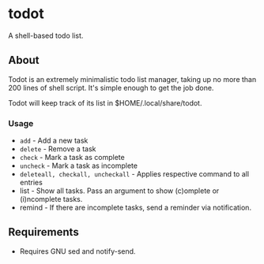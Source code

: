 # todot

A shell-based todo list.

## About

Todot is an extremely minimalistic todo list manager, taking up no more than 200 lines of shell script. It's simple enough to get the job done.

Todot will keep track of its list in $HOME/.local/share/todot.

### Usage

+ `add` - Add a new task
+ `delete` - Remove a task
+ `check` - Mark a task as complete
+ `uncheck` - Mark a task as incomplete
+ `deleteall, checkall, uncheckall` - Applies respective command to all entries
+ list - Show all tasks. Pass an argument to show (c)omplete or (i)ncomplete tasks.
+ remind - If there are incomplete tasks, send a reminder via notification.

## Requirements

+ Requires GNU sed and notify-send.


